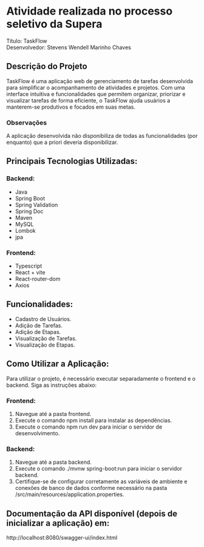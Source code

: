 # Atividade realizada no processo seletivo da Supera

Título: TaskFlow <br>
Desenvolvedor: Stevens Wendell Marinho Chaves <br>

## Descrição do Projeto
TaskFlow é uma aplicação web de gerenciamento de tarefas desenvolvida para simplificar o acompanhamento de atividades e projetos. Com uma interface intuitiva e funcionalidades que permitem organizar, priorizar e visualizar tarefas de forma eficiente, o TaskFlow ajuda usuários a manterem-se produtivos e focados em suas metas.

### Observações
A aplicação desenvolvida não disponibiliza de todas as funcionalidades (por enquanto) que a priori deveria disponibilizar.

## Principais Tecnologias Utilizadas:

### Backend:
  - Java
  - Spring Boot
  - Spring Validation
  - Spring Doc
  - Maven
  - MySQL
  - Lombok
  - jpa

### Frontend:  
  - Typescript
  - React + vite
  - React-router-dom
  - Axios

## Funcionalidades:
  - Cadastro de Usuários.
  - Adição de Tarefas.
  - Adição de Etapas.
  - Visualização de Tarefas.
  - Visualização de Etapas.

## Como Utilizar a Aplicação:
Para utilizar o projeto, é necessário executar separadamente o frontend e o backend. Siga as instruções abaixo:

### Frontend:
1. Navegue até a pasta frontend.
2. Execute o comando npm install para instalar as dependências.
3. Execute o comando npm run dev para iniciar o servidor de desenvolvimento.

### Backend:
1. Navegue até a pasta backend.
2. Execute o comando ./mvnw spring-boot:run para iniciar o servidor backend.
3. Certifique-se de configurar corretamente as variáveis de ambiente e conexões de banco de dados conforme necessário na pasta /src/main/resources/application.properties.

## Documentação da API disponível (depois de inicializar a aplicação) em: 
  <a>http://localhost:8080/swagger-ui/index.html</a>